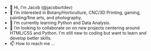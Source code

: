 - 👋 Hi, I’m Jacob (@jacoburtdev)
- 👀 I’m interested in Botany/Horticulture, CNC/3D Printing, gaming, painting/fine arts, and photography.
- 🌱 I’m currently learning Python and Data Analysis. 
- 💞️ I’m looking to collaborate on on new projects centering around HTML/CSS and Python. I'm still new to coding but want to learn and develop better skills. 
- 📫 How to reach me ...

<!---
jacoburtdev/jacoburtdev is a ✨ special ✨ repository because its `README.md` (this file) appears on your GitHub profile.
You can click the Preview link to take a look at your changes.
--->
